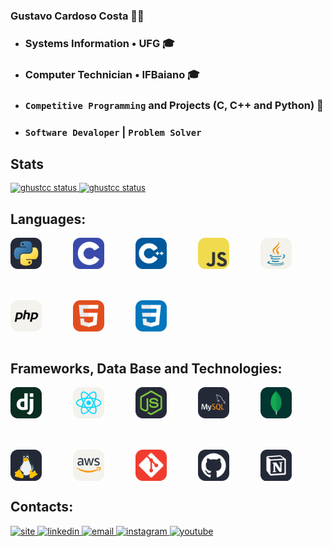 ### Gustavo Cardoso Costa 😶‍🌫️

 *   ### Systems Information • UFG 🎓
 *   ### Computer Technician • IFBaiano 🎓
 *   ### `Competitive Programming` and Projects (C, C++ and Python) 🦾
 *   ### `Software Devaloper` | `Problem Solver`

## Stats

<div style="display: flex; align-items: center; font-size: 13px">
  <a href="https://github.com/ghustcc">
    <img height="300em" src="https://github-readme-stats.vercel.app/api?username=ghustcc&show_icons=true&theme=dark&hide_border=false&rank_icon=github&show=reviews,prs_merged,discussions_answered,prs_merged_percentage" alt="ghustcc status" />
    <img height="300em" src="https://github-readme-stats.vercel.app/api/top-langs/?username=ghustcc&layout=compact&langs_count=30&show_icons=true&theme=dark" alt="ghustcc status">
  </a>
</div>

## Languages:

<div style='display: flex; gap: 50px; flex-wrap: wrap'>
    <img style='width:50px' align='center' alt='' src='https://raw.githubusercontent.com/tandpfun/skill-icons/65dea6c4eaca7da319e552c09f4cf5a9a8dab2c8/icons/Python-Dark.svg' />
    <img style='width:50px' align='center' alt='' src='https://raw.githubusercontent.com/tandpfun/skill-icons/65dea6c4eaca7da319e552c09f4cf5a9a8dab2c8/icons/C.svg' />
    <img style='width:50px' align='center' alt='' src='https://raw.githubusercontent.com/tandpfun/skill-icons/65dea6c4eaca7da319e552c09f4cf5a9a8dab2c8/icons/CPP.svg' />
    <img style='width:50px' align='center' alt='' src='https://raw.githubusercontent.com/tandpfun/skill-icons/65dea6c4eaca7da319e552c09f4cf5a9a8dab2c8/icons/JavaScript.svg' />
    <img style='width:50px' align='center' alt='' src='https://github.com/tandpfun/skill-icons/blob/main/icons/Java-Light.svg' />
    <img style='width:50px' align='center' alt='' src='https://raw.githubusercontent.com/tandpfun/skill-icons/65dea6c4eaca7da319e552c09f4cf5a9a8dab2c8/icons/PHP-Light.svg' />
    <img style='width:50px' align='center' alt='' src='https://raw.githubusercontent.com/tandpfun/skill-icons/65dea6c4eaca7da319e552c09f4cf5a9a8dab2c8/icons/HTML.svg' />
    <img style='width:50px' align='center' alt='' src='https://raw.githubusercontent.com/tandpfun/skill-icons/65dea6c4eaca7da319e552c09f4cf5a9a8dab2c8/icons/CSS.svg' />
</div><br/>

## Frameworks, Data Base and Technologies:

<div style='display: flex; align-items: center; gap: 50px; flex-wrap: wrap'>
    <img style='width:50px' align='center' alt='' src='https://raw.githubusercontent.com/tandpfun/skill-icons/65dea6c4eaca7da319e552c09f4cf5a9a8dab2c8/icons/Django.svg' />
    <img style='width:50px' align='center' alt='' src='https://github.com/tandpfun/skill-icons/blob/main/icons/React-Light.svg' />
    <img style='width:50px' align='center' alt='' src='https://raw.githubusercontent.com/tandpfun/skill-icons/65dea6c4eaca7da319e552c09f4cf5a9a8dab2c8/icons/NodeJS-Dark.svg' />
    <img style='width:50px' align='center' alt='' src='https://raw.githubusercontent.com/tandpfun/skill-icons/65dea6c4eaca7da319e552c09f4cf5a9a8dab2c8/icons/MySQL-Dark.svg' />
    <img style='width:50px' align='center' alt='' src='https://raw.githubusercontent.com/tandpfun/skill-icons/65dea6c4eaca7da319e552c09f4cf5a9a8dab2c8/icons/MongoDB.svg' />
    <img style='width:50px' align='center' alt='' src='https://github.com/tandpfun/skill-icons/blob/main/icons/Linux-Dark.svg' />
    <img style='width:50px' align='center' alt='' src='https://github.com/tandpfun/skill-icons/blob/main/icons/AWS-Light.svg' />
    <img style='width:50px' align='center' alt='' src='https://raw.githubusercontent.com/tandpfun/skill-icons/65dea6c4eaca7da319e552c09f4cf5a9a8dab2c8/icons/Git.svg' />
    <img style='width:50px' align='center' alt='' src='https://raw.githubusercontent.com/tandpfun/skill-icons/65dea6c4eaca7da319e552c09f4cf5a9a8dab2c8/icons/Github-Dark.svg' />
    <img style='width:50px' align='center' alt='' src='https://raw.githubusercontent.com/tandpfun/skill-icons/65dea6c4eaca7da319e552c09f4cf5a9a8dab2c8/icons/Notion-Dark.svg' />
</div>

## Contacts:

<a href="https://www.linkedin.com/in/gustavo-cardosoc-costa/" target="blank"> <img alt='site' src='https://img.shields.io/badge/Blogger-FF5722?style=for-the-badge&logo=blogger&logoColor=white' /> </a>
<a href="https://www.linkedin.com/in/gustavo-cardosoc-costa/" target="blank"> <img alt='linkedin' src='https://img.shields.io/badge/LinkedIn-0077B5?style=for-the-badge&logo=linkedin&logoColor=white' /> </a>
<a href="mailto:gustavocardoso0019@gmail.com" target="blank"> <img alt='email' src='https://img.shields.io/badge/Email-1777a0?style=for-the-badge&logo=email&logoColor=black' /> </a>
<a href="https://www.instagram.com/gustavo_cardosoc/" target="blank"> <img alt='instagram' src='https://img.shields.io/badge/Instagram-E4405F?style=for-the-badge&logo=instagram&logoColor=white' /> </a>
<a href="[https://www.instagram.com/gustavo_cardosoc/](https://www.youtube.com/channel/UCfLzbJsl5L-xPcy2-5iBrHg)" target="blank"> <img alt='youtube' src='https://img.shields.io/badge/YouTube-FF0000?style=for-the-badge&logo=youtube&logoColor=white' /> </a>

